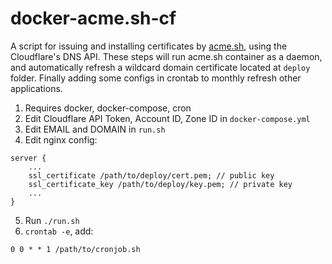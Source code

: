 # docker-acme.sh-cf
A script for issuing and installing certificates by [acme.sh](https://github.com/acmesh-official/acme.sh), using the Cloudflare's DNS API. These steps will run acme.sh container as a daemon, and automatically refresh a wildcard domain certificate located at `deploy` folder. Finally adding some configs in crontab to monthly refresh other applications.

1. Requires docker, docker-compose, cron
2. Edit Cloudflare API Token, Account ID, Zone ID in `docker-compose.yml`
3. Edit EMAIL and DOMAIN in `run.sh`
4. Edit nginx config:
```
server {
    ...
    ssl_certificate /path/to/deploy/cert.pem; // public key
    ssl_certificate_key /path/to/deploy/key.pem; // private key
    ...
}

```
5. Run `./run.sh`
6. `crontab -e`, add:
```
0 0 * * 1 /path/to/cronjob.sh
```